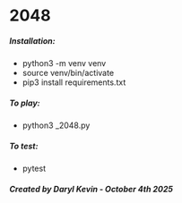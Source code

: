 # 2048

##### Installation:

- python3 -m venv venv
- source venv/bin/activate
- pip3 install requirements.txt

##### To play:

- python3 \_2048.py

##### To test:

- pytest

##### Created by Daryl Kevin - October 4th 2025
